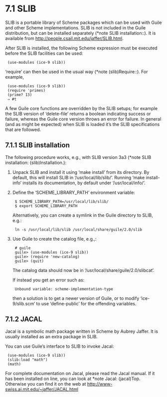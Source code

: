 7.1 SLIB
========

SLIB is a portable library of Scheme packages which can be used with
Guile and other Scheme implementations.  SLIB is not included in the
Guile distribution, but can be installed separately (*note SLIB
installation::).  It is available from
<http://people.csail.mit.edu/jaffer/SLIB.html>.

   After SLIB is installed, the following Scheme expression must be
executed before the SLIB facilities can be used:

     (use-modules (ice-9 slib))

‘require’ can then be used in the usual way (*note (slib)Require::).
For example,

     (use-modules (ice-9 slib))
     (require 'primes)
     (prime? 13)
     ⇒ #t

   A few Guile core functions are overridden by the SLIB setups; for
example the SLIB version of ‘delete-file’ returns a boolean indicating
success or failure, whereas the Guile core version throws an error for
failure.  In general (and as might be expected) when SLIB is loaded it’s
the SLIB specifications that are followed.

7.1.1 SLIB installation
-----------------------

The following procedure works, e.g., with SLIB version 3a3 (*note SLIB
installation: (slib)Installation.):

  1. Unpack SLIB and install it using ‘make install’ from its directory.
     By default, this will install SLIB in ‘/usr/local/lib/slib/’.
     Running ‘make install-info’ installs its documentation, by default
     under ‘/usr/local/info/’.

  2. Define the ‘SCHEME_LIBRARY_PATH’ environment variable:

          $ SCHEME_LIBRARY_PATH=/usr/local/lib/slib/
          $ export SCHEME_LIBRARY_PATH

     Alternatively, you can create a symlink in the Guile directory to
     SLIB, e.g.:

          ln -s /usr/local/lib/slib /usr/local/share/guile/2.0/slib

  3. Use Guile to create the catalog file, e.g.,:

          # guile
          guile> (use-modules (ice-9 slib))
          guile> (require 'new-catalog)
          guile> (quit)

     The catalog data should now be in
     ‘/usr/local/share/guile/2.0/slibcat’.

     If instead you get an error such as:

          Unbound variable: scheme-implementation-type

     then a solution is to get a newer version of Guile, or to modify
     ‘ice-9/slib.scm’ to use ‘define-public’ for the offending
     variables.

7.1.2 JACAL
-----------

Jacal is a symbolic math package written in Scheme by Aubrey Jaffer.  It
is usually installed as an extra package in SLIB.

   You can use Guile’s interface to SLIB to invoke Jacal:

     (use-modules (ice-9 slib))
     (slib:load "math")
     (math)

For complete documentation on Jacal, please read the Jacal manual.  If
it has been installed on line, you can look at *note Jacal: (jacal)Top.
Otherwise you can find it on the web at
<http://www-swiss.ai.mit.edu/~jaffer/JACAL.html>

